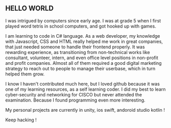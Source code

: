 ## HELLO WORLD ##

I was intrigued by computers since early age. I was at grade 5 when I first played word tetris in school computers, and got hooked up with games. 

I am learning to code in C# language. As a web developer, my knowledge with Javascript, CSS and HTML really helped me work in great companies, that just needed someone to handle their frontend properly. It was rewarding experience, as transitioning from non-technical works like consultant, volunteer, intern, and even office level positions in non-profit and profit companies. Almost all of them required a good digital marketing strategy to reach out to people to manage their userbase, which in turn helped them grow. 

I know I haven't contributed much here, but I loved github because it was one of my learning resources, as a self learning coder. I did my best to learn cyber-security and networking for CISCO but never attended the examination. Because I found programming even more interesting. 

My personal projects are currently in unity, ios swift, andoroid studio kotlin ! 

Keep hacking !  

